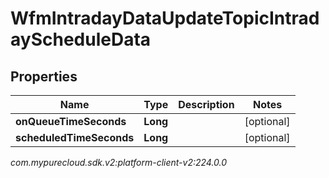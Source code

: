 # WfmIntradayDataUpdateTopicIntradayScheduleData


## Properties

| Name | Type | Description | Notes |
| ------------ | ------------- | ------------- | ------------- |
| **onQueueTimeSeconds** | **Long** |  |  [optional] |
| **scheduledTimeSeconds** | **Long** |  |  [optional] |




_com.mypurecloud.sdk.v2:platform-client-v2:224.0.0_
